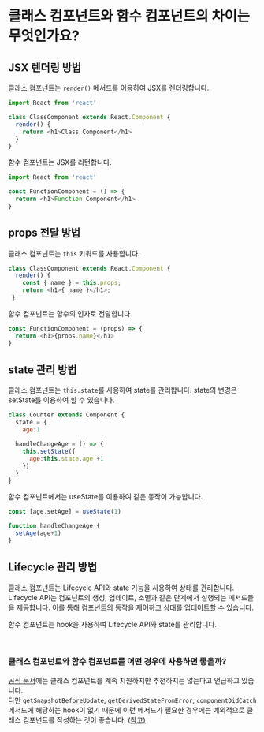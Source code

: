 # 클래스 컴포넌트와 함수 컴포넌트의 차이는 무엇인가요?

## JSX 렌더링 방법

클래스 컴포넌트는 `render()` 메서드를 이용하여 JSX를 렌더링합니다.

```js
import React from 'react'

class ClassComponent extends React.Component {
  render() {
    return <h1>Class Component</h1>
  }
}
```

함수 컴포넌트는 JSX를 리턴합니다.

```js
import React from 'react'

const FunctionComponent = () => {
  return <h1>Function Component</h1>
}
```

## props 전달 방법

클래스 컴포넌트는 `this` 키워드를 사용합니다.

```js
class ClassComponent extends React.Component {
  render() {
    const { name } = this.props;
    return <h1>{ name }</h1>;
 }
```

함수 컴포넌트는 함수의 인자로 전달합니다.

```js
const FunctionComponent = (props) => {
  return <h1>{props.name}</h1>
}
```

## state 관리 방법

클래스 컴포넌트는 `this.state`를 사용하여 state를 관리합니다. state의 변경은 setState를 이용하여 할 수 있습니다.

```js
class Counter extends Component {
  state = {
    age:1

  handleChangeAge = () => {
    this.setState({
      age:this.state.age +1
    })
  }
}
```

함수 컴포넌트에서는 useState를 이용하여 같은 동작이 가능합니다.

```js
const [age,setAge] = useState(1)

function handleChangeAge {
  setAge(age+1)
}
```

## Lifecycle 관리 방법

클래스 컴포넌트는 Lifecycle API와 state 기능을 사용하여 상태를 관리합니다. Lifecycle API는 컴포넌트의 생성, 업데이트, 소멸과 같은 단계에서 실행되는 메서드들을 제공합니다. 이를 통해 컴포넌트의 동작을 제어하고 상태를 업데이트할 수 있습니다.

함수 컴포넌트는 hook을 사용하여 Lifecycle API와 state를 관리합니다.

<br/>

### 클래스 컴포넌트와 함수 컴포넌트를 어떤 경우에 사용하면 좋을까?

[공식 문서](https://react.dev/reference/react/Component#alternatives)에는 클래스 컴포넌트를 계속 지원하지만 추천하지는 않는다고 언급하고 있습니다. <br/>
다만 `getSnapshotBeforeUpdate`, `getDerivedStateFromError`, `componentDidCatch` 메서드에 해당하는 hook이 없기 때문에 이런 메서드가 필요한 경우에는 예외적으로 클래스 컴포넌트를 작성하는 것이 좋습니다.
[(참고)](https://react.dev/reference/react/Component#getsnapshotbeforeupdate)
